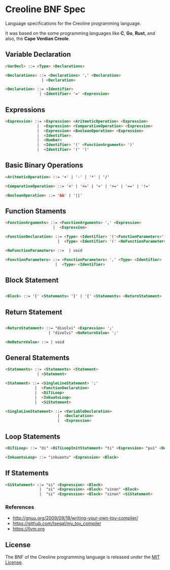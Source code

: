 # Creoline BNF Spec

Language specifications for the Creoline programming language.
  
It was based on the some programming languages like **C**, **Go**, **Rust**, and also, the **Cape Verdian Creole**.

## Variable Declaration

```html
<VarDecl> ::= <Type> <Declarations>

<Declarations> ::= <Declarations> ',' <Declaration>
                | <Declaration>

<Declaration> ::= <Identifier>
			   | <Identifier> '=' <Expression>
```

## Expressions

```html
<Expression> ::= <Expression> <AritmeticOperation> <Expression>
			  |  <Expression> <ComparativeOperation> <Expression>
			  |  <Expression> <BooleanOperation> <Expression>
			  |  <Identifier>
			  |  <Number>
			  |  <Identifier> '(' <FunctionArguments> ')'
			  |  <Identifier> '(' ')'
```

## Basic Binary Operations
```html
<AritmeticOperation> ::= '+' | '-' | '*' | '/'

<ComparativeOperation> ::= '<' | '<=' | '>' | '>=' | '==' | '!='

<BooleanOperation> ::= '&&' | '||' 
```

## Function Staments

```html
<FunctionArguments> ::= <FunctionArguments> ',' <Expression>
					 |  <Expression>

<FunctionDeclaration> ::= <Type> <Identifier> '('<FunctionParameters>')' <Block>
					   |  <Type> <Identifier> '(' <NoFunctionParameters> ')' <Block>

<NoFunctionParamaters> ::=  | void

<FunctionParameters> ::= <FunctionParameters> ',' <Type> <Identifier>
					  |  <Type> <Identifier> 
```

## Block Statement
```html

<Block> ::= '{' <Statements> '}' | '{' <Statements> <ReturnStatement> '}'

```

## Return Statement

```html

<ReturnStatement> ::= "divolvi" <Expression> ';'
				   | "divolvi" <NoReturnValue> ';'

<NoReturnValue> ::= | void

```

## General Statements

```html
<Statements> ::= <Statements> <Statement>
			  | <Statement>

<Statement> ::= <SingleLineStatement> ';'
			 |  <FunctionDeclaration>
			 |  <DiTiLoop>
			 |  <InkuatuLoop>
			 |  <SiStatement>

<SingleLineStatement> ::= <VariableDeclaration>
					   |  <Declaration>
					   |  <Expression>

```

## Loop Statements

```html
<DiTiLoop> ::= "di" <DiTiLoopInitStatement> "ti" <Expression> "pui" <Declaration> <Block>

<InkuantuLoop> ::= "inkuantu" <Expression> <Block>
```

## If Statements

```html
<SiStatement> ::= "si" <Expression> <Block>
			   |  "si" <Expression> <Block> "sinon" <Block>
			   |  "si" <Expression> <Block> "sinon" <SiStatement>
```

### References

* http://gnuu.org/2009/09/18/writing-your-own-toy-compiler/
* https://github.com/lsegal/my_toy_compiler
* https://llvm.org

## License

The BNF of the Creoline programming language is released under the [MIT License](LICENSE).
